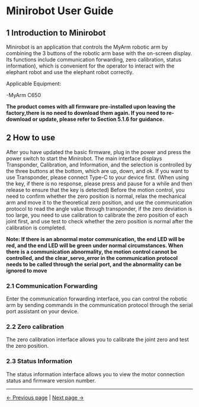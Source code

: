 # Minirobot User Guide

## 1 Introduction to Minirobot

Minirobot is an application that controls the MyArm robotic arm by combining the 3 buttons of the robotic arm base with the on-screen display. Its functions include communication forwarding, zero calibration, status information), which is convenient for the operator to interact with the elephant robot and use the elephant robot correctly.

Applicable Equipment:

-MyArm C650

**The product comes with all firmware pre-installed upon leaving the factory,there is no need to download them again. If you need to re-download or update, please refer to Section 5.1.6 for guidance.**
## 2 How to use

After you have updated the basic firmware, plug in the power and press the power switch to start the Minirobot. The main interface displays Transponder, Calibration, and Information, and the selection is controlled by the three buttons at the bottom, which are up, down, and ok. If you want to use Transponder, please connect Type-C to your device first. (When using the key, if there is no response, please press and pause for a while and then release to ensure that the key is detected) Before the motion control, you need to confirm whether the zero position is normal, relax the mechanical arm and move it to the theoretical zero position, and use the communication protocol to read the angle value through transponder, if the zero deviation is too large, you need to use calibration to calibrate the zero position of each joint first, and use test to check whether the zero position is normal after the calibration is completed.

**Note: If there is an abnormal motor communication, the end LED will be red, and the end LED will be green under normal circumstances. When there is a communication abnormality, the motion control cannot be controlled, and the clear_servo_error in the communication protocol needs to be called through the serial port, and the abnormality can be ignored to move**

### 2.1 Communication Forwarding

Enter the communication forwarding interface, you can control the robotic arm by sending commands in the communication protocol through the serial port assistant on your device.
### 2.2 Zero calibration

The zero calibration interface allows you to calibrate the joint zero and test the zero position.

### 2.3 Status Information

The status information interface allows you to view the motor connection status and firmware version number.

---

[← Previous page](README.md) | [Next page →](./5.1.2-calibrate.md)
